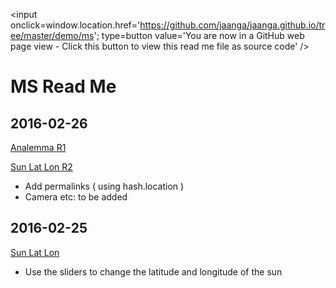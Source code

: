 <span style=display:none; >[You are now in a GitHub source code view - click this link to view this read me file as a web page]( http://jaanga.github.io/demo/ms/ "View file as a web page." ) </span>
<input onclick=window.location.href='https://github.com/jaanga/jaanga.github.io/tree/master/demo/ms'; type=button  value='You are now in a GitHub web page view - Click this button to view this read me file as source code' />

MS Read Me
===

## 2016-02-26

[Analemma R1]( http://jaanga.github.io/demo/ms/analemma/annalemma-r1.html )

[Sun Lat Lon R2]( http://jaanga.github.io/demo/ms/sun-lat-lon/sun-lat-lon-r2.html )

* Add permalinks ( using hash.location )
* Camera etc: to be added

## 2016-02-25

[Sun Lat Lon]( http://jaanga.github.io/demo/ms/sun-lat-lon/sun-lat-lon-r1.html )

* Use the sliders to change the latitude and longitude of the sun
